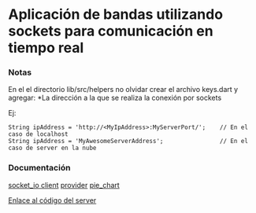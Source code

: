 # Aplicación de bandas utilizando sockets para comunicación en tiempo real

### Notas

En el el directorio lib/src/helpers no olvidar crear el archivo keys.dart y agregar:
    *La dirección a la que se realiza la conexión por sockets

Ej:
```
String ipAddress = 'http://<MyIpAddress>:MyServerPort/';    // En el caso de localhost
String ipAddress = 'MyAwesomeServerAddress';                // En el caso de server en la nube
```

### Documentación

[socket_io client](https://pub.dev/packages/socket_io_client)
[provider](https://pub.dev/packages/provider)
[pie_chart](https://pub.dev/packages/pie_chart)

[Enlace al código del server](https://github.com/CrisMEDev/Node-BandNames_Server)
